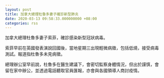 ```yaml
---
layout: post
title: 加拿大總理杜魯多妻子確診新型肺炎
date: 2020-03-13 09:58:33.000000000 +08:00
categories: rss
---
```


加拿大總理杜魯多妻子索菲，確診感染新型冠狀病毒。

索菲早前在英國發表演說回國後，當地星期三出現輕微病徵，包括低燒，接受病毒測試。報道指杜魯多未見病徵。

總理辦公室早前說，杜魯多在醫生建議下，會密切監察身體情況，但出於謹慎，會留在家中辦公，並透過電話聽取官員匯報，亦會與各國領導人商討疫情。
